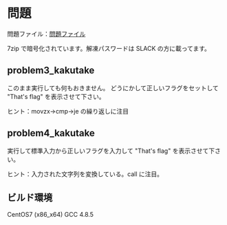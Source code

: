 # 問題

問題ファイル：[問題ファイル](https://github.com/bunji2/studyofctf/raw/master/problems.7z)

7zip で暗号化されています。解凍パスワードは SLACK の方に載ってます。

## problem3_kakutake

このまま実行しても何もおきません。
どうにかして正しいフラグをセットして "That's flag" を表示させて下さい。

ヒント：movzx→cmp→je の繰り返しに注目

## problem4_kakutake

実行して標準入力から正しいフラグを入力して "That's flag" を表示させて下さい。

ヒント：入力された文字列を変換している。call に注目。

## ビルド環境

CentOS7 (x86_x64)
GCC 4.8.5

